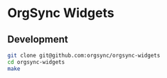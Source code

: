 # OrgSync Widgets

## Development

```bash
git clone git@github.com:orgsync/orgsync-widgets
cd orgsync-widgets
make
```
